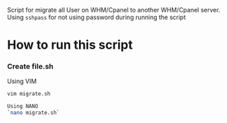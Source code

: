 Script for migrate all User on WHM/Cpanel to another WHM/Cpanel server. Using `sshpass` for not using password during running the script

# How to run this script

### Create file.sh

Using VIM

```bash
vim migrate.sh

Using NANO
`nano migrate.sh`
```

